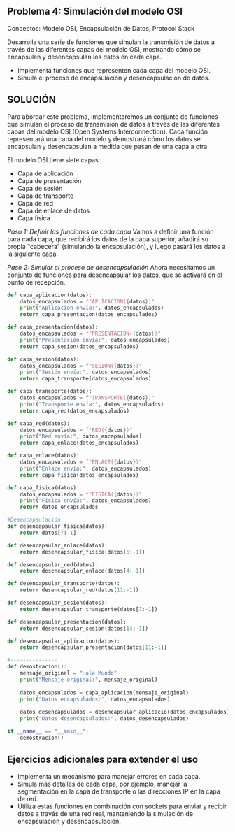 ## Problema 4: Simulación del modelo OSI
Conceptos: Modelo OSI, Encapsulación de Datos, Protocol Stack

Desarrolla una serie de funciones que simulan la transmisión de datos a través de las diferentes capas del modelo OSI, mostrando cómo se encapsulan y desencapsulan los datos en cada capa.

* Implementa funciones que representen cada capa del modelo OSI.
* Simula el proceso de encapsulación y desencapsulación de datos.

## SOLUCIÓN
Para abordar este problema, implementaremos un conjunto de funciones que simulan el proceso de transmisión de datos a través de las diferentes capas del modelo OSI (Open Systems Interconnection). Cada función representará una capa del modelo y demostrará cómo los datos se encapsulan y desencapsulan a medida que pasan de una capa a otra.

El modelo OSI tiene siete capas:

* Capa de aplicación
* Capa de presentación
* Capa de sesión
* Capa de transporte
* Capa de red
* Capa de enlace de datos
* Capa física

*Paso 1: Definir las funciones de cada capa*
Vamos a definir una función para cada capa, que recibirá los datos de la capa superior, añadirá su propia "cabecera" (simulando la encapsulación), y luego pasará los datos a la siguiente capa.

*Paso 2: Simular el proceso de desencapsulación*
Ahora necesitamos un conjunto de funciones para desencapsular los datos, que se activará en el punto de recepción.

```Python
def capa_aplicacion(datos):
    datos_encapsulados = f"APLICACION({datos})"
    print("Aplicación envía:", datos_encapsulados)
    return capa_presentacion(datos_encapsulados)

def capa_presentacion(datos):
    datos_encapsulados = f"PRESENTACION({datos})"
    print("Presentación envía:", datos_encapsulados)
    return capa_sesion(datos_encapsulados)

def capa_sesion(datos):
    datos_encapsulados = f"SESION({datos})"
    print("Sesión envía:", datos_encapsulados)
    return capa_transporte(datos_encapsulados)

def capa_transporte(datos):
    datos_encapsulados = f"TRANSPORTE({datos})"
    print("Transporte envía:", datos_encapsulados)
    return capa_red(datos_encapsulados)

def capa_red(datos):
    datos_encapsulados = f"RED({datos})"
    print("Red envía:", datos_encapsulados)
    return capa_enlace(datos_encapsulados)

def capa_enlace(datos):
    datos_encapsulados = f"ENLACE({datos})"
    print("Enlace envía:", datos_encapsulados)
    return capa_fisica(datos_encapsulados)

def capa_fisica(datos):
    datos_encapsulados = f"FISICA({datos})"
    print("Física envía:", datos_encapsulados)
    return datos_encapsulados

#Desencapsulación
def desencapsular_fisica(datos):
    return datos[7:-1]

def desencapsular_enlace(datos):
    return desencapsular_fisica(datos[6:-1])

def desencapsular_red(datos):
    return desencapsular_enlace(datos[4:-1])

def desencapsular_transporte(datos):
    return desencapsular_red(datos[11:-1])

def desencapsular_sesion(datos):
    return desencapsular_transporte(datos[7:-1])

def desencapsular_presentacion(datos):
    return desencapsular_sesion(datos[14:-1])

def desencapsular_aplicacion(datos):
    return desencapsular_presentacion(datos[11:-1])

#---------------
def demostracion():
    mensaje_original = "Hola Mundo"
    print("Mensaje original:", mensaje_original)
    
    datos_encapsulados = capa_aplicacion(mensaje_original)
    print("Datos encapsulados:", datos_encapsulados)
    
    datos_desencapsulados = desencapsular_aplicacio(datos_encapsulados)
    print("Datos desencapsulados:", datos_desencapsulados)

if __name__ == "__main__":
    demostracion()

```

## Ejercicios adicionales para extender el uso
- Implementa un mecanismo para manejar errores en cada capa.
- Simula más detalles de cada capa, por ejemplo, manejar la segmentación en la capa de transporte o las direcciones IP en la capa de red.
- Utiliza estas funciones en combinación con sockets para enviar y recibir datos a través de una red real, manteniendo la simulación de encapsulación y desencapsulación.
